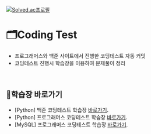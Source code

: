 [![Solved.ac프로필](http://mazassumnida.wtf/api/mini/generate_badge?boj=hzi09)](https://solved.ac/hzi09)
# 🗂️Coding Test
- 프로그래머스와 백준 사이트에서 진행한 코딩테스트 자동 커밋
- 코딩테스트 진행시 학습장을 이용하여 문제풀이 정리

<br>

## 🔗학습장 바로가기
- [Python] 백준 코딩테스트 학습장 [바로가기](https://malachite-cub-dab.notion.site/140c34ab13518082aeeff239599e836d?v=140c34ab13518136a972000cff8bb5ee&pvs=4).
- [Python] 프로그래머스 코딩테스트 학습장 [바로가기](https://malachite-cub-dab.notion.site/140c34ab135180a992acfffc13a830d5?v=140c34ab135181359cdd000c5c85c210&pvs=4).
- [MySQL] 프로그래머스 코딩테스트 학습장 [바로가기](https://malachite-cub-dab.notion.site/141c34ab1351815e9db8cb5330a7ba60?v=141c34ab135181afbcbb000c942dd2ce&pvs=4).
